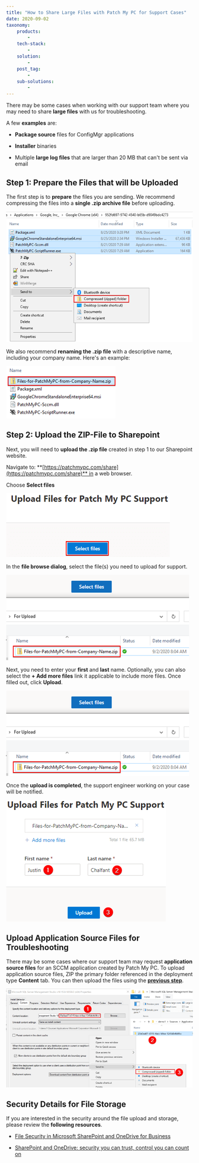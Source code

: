 ```yaml
---
title: "How to Share Large Files with Patch My PC for Support Cases"
date: 2020-09-02
taxonomy:
    products:
        - 
    tech-stack:
        - 
    solution:
        - 
    post_tag:
        - 
    sub-solutions:
        - 
---
```


There may be some cases when working with our support team where you may need to share **large files** with us for troubleshooting.

A few **examples** are:

- **Package source** files for ConfigMgr applications

- **Installer** binaries

- Multiple **large log files** that are larger than 20 MB that can't be sent via email

## Step 1: Prepare the Files that will be Uploaded

The first step is to **prepare** the files you are sending. We recommend compressing the files into a **single .zip archive file** before uploading.

![Compress Files into a Single ZIP File for Support Upload](/_images/Compress-Files-into-a-Single-ZIP-File-for-Support-Upload.png "Compress Files into a Single ZIP File for Support Upload")

We also recommend **renaming the .zip file** with a descriptive name, including your company name. Here's an example:

![Rename ZIP File with Descriptive Name](/_images/Rename-ZIP-File-with-Descriptive-Name.png "Rename ZIP File with Descriptive Name")

## Step 2: Upload the ZIP-File to Sharepoint

Next, you will need to **upload the .zip file** created in step 1 to our Sharepoint website.

Navigate to: **[https://patchmypc.com/share](https://patchmypc.com/share)** in a web browser.

Choose **Select files**

![Select files to upload for support team](/_images/Select-files-to-upload-for-support-team.png "Select files to upload for support team")

In the **file browse dialog**, select the file(s) you need to upload for support.

![File Browse Dialog for Upload](/_images/File-Browse-Dialog-for-Upload.png "File Browse Dialog for Upload")

Next, you need to enter your **first** and **last** name. Optionally, you can also select the **\+ Add more files** link it applicable to include more files. Once filled out, click **Upload**.

![File Browse Dialog for Upload](/_images/File-Browse-Dialog-for-Upload.png "File Browse Dialog for Upload")

Once the **upload is completed**, the support engineer working on your case will be notified.

![Upload files for support to Sharepoint](/_images/Upload-files-for-support-to-Sharepoint.png "Upload files for support to Sharepoint")

## Upload Application Source Files for Troubleshooting

There may be some cases where our support team may request **application source files** for an SCCM application created by Patch My PC. To upload application source files, ZIP the primary folder referenced in the deployment type **Content** tab. You can then upload the files using the **[previous step](#topic3)**.

![Steps to ZIP a SCCM Application Package](/_images/Steps-to-ZIP-a-SCCM-Application-Package.png "Steps to ZIP a SCCM Application Package")

## Security Details for File Storage

If you are interested in the security around the file upload and storage, please review the **following resources**.

- [File Security in Microsoft SharePoint and OneDrive for Business](https://www.microsoft.com/en-us/download/details.aspx?id=53884)

- [SharePoint and OneDrive: security you can trust, control you can count on](https://www.microsoft.com/security/blog/2017/10/10/sharepoint-and-onedrive-security-you-can-trust-control-you-can-count-on/)